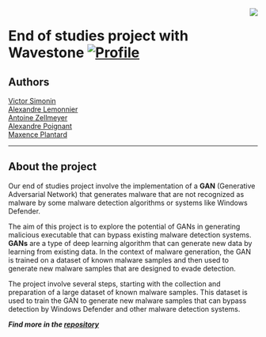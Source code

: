 <img align="right" src="https://visitor-badge.laobi.icu/badge?page_id=bictole.pfeeWavestone&right_color=blueviolet">

# End of studies project with Wavestone [![Profile][title-img]][profile]
[title-img]:https://img.shields.io/badge/-Wavestone-blueviolet
[profile]:https://github.com/PFEE-WAVESTONE/PFEE

## Authors

[Victor Simonin](https://github.com/Bictole)\
[Alexandre Lemonnier](https://github.com/Alex-Leme)\
[Antoine Zellmeyer](https://github.com/Pythyu)\
[Alexandre Poignant](https://github.com/LaChevre)\
[Maxence Plantard](https://github.com/Wandear69)

---

## About  the project

Our end of studies project involve the implementation of a **GAN** (Generative Adversarial Network) that generates malware that are not recognized as malware by some malware detection algorithms or systems like Windows Defender.

The aim of this project is to explore the potential of GANs in generating malicious executable that can bypass existing malware detection systems. **GANs** are a type of deep learning algorithm that can generate new data by learning from existing data. In the context of malware generation, the GAN is trained on a dataset of known malware samples and then used to generate new malware samples that are designed to evade detection.

The project involve several steps, starting with the collection and preparation of a large dataset of known malware samples. This dataset is used to train the GAN to generate new malware samples that can bypass detection by Windows Defender and other malware detection systems.

***Find more in the [repository](https://github.com/PFEE-WAVESTONE/MalwareGenerator)***
